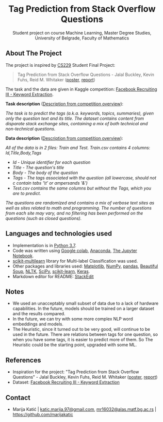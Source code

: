   
  <h1 align="center">Tag Prediction from Stack Overflow Questions </h1>

  <p align="center">
    Student project on course Machine Learning, Master Degree Studies, University of Belgrade, Faculty of Mathematics
    <br>
   
 <!-- ABOUT THE PROJECT -->
## About The Project
The project is inspired by [CS229](http://cs229.stanford.edu/) Student Final Project:

> Tag Prediction from Stack Overflow Questions - Jalal Buckley, Kevin Fuhs, Reid M. Whitaker ([poster](http://cs229.stanford.edu/proj2019spr/poster/78.pdf), [report](http://cs229.stanford.edu/proj2019spr/report/78.pdf))

The task and the data are given in Kaggle competition: [Facebook Recruiting III - Keyword Extraction](https://www.kaggle.com/c/facebook-recruiting-iii-keyword-extraction/overview).

**Task description** (<a href="https://www.kaggle.com/c/facebook-recruiting-iii-keyword-extraction/overview">Description from competition overview</a>):

*The task is to predict the tags (a.k.a. keywords, topics, summaries), given only the question text and its title.
The dataset contains content from disparate stack exchange sites, containing a mix of both technical and non-technical questions.*

**Data description** (<a href="https://www.kaggle.com/c/facebook-recruiting-iii-keyword-extraction/data">Description from competition overview</a>):

*All of the data is in 2 files: Train and Test.*
*Train.csv contains 4 columns: Id,Title,Body,Tags*
* *Id - Unique identifier for each question*
* *Title - The question's title*
* *Body - The body of the question*
* *Tags - The tags associated with the question (all lowercase, should not c contain tabs '\t' or ampersands '&')*
* *Test.csv contains the same columns but without the Tags, which you are to predict.*

*The questions are randomized and contains a mix of verbose text sites as well as sites related to math and programming. The number of questions from each site may vary, and no filtering has been performed on the questions (such as closed questions).*


<!-- LANGUAGES AND TECHNOLOGIES USED -->
## Languages and technologies used

* Implementation is in [Python 3.7](https://www.python.org/).
* Code was written using [Google colab](https://colab.research.google.com/notebooks/intro.ipynb), [Anaconda](https://www.anaconda.com/), [The Jupyter Notebook](https://jupyter.org/).
* [scikit-multilearn](http://scikit.ml/) library for Multi-label Classification was used.
* Other packages and libraries used: [Matplotlib](https://matplotlib.org/), [NumPy](https://numpy.org/), [pandas](https://pandas.pydata.org/), [Beautiful Soup](https://www.crummy.com/software/BeautifulSoup/bs4/doc/), [NLTK](https://www.nltk.org/), [SciPy](https://www.scipy.org/), [scikit-learn](https://scikit-learn.org/stable/), [Keras](https://keras.io/).
* Markdown editor for README: [StackEdit](https://stackedit.io/)

<!-- NOTES -->
## Notes

* We used an unacceptably small subset of data due to a lack of hardware capabilities. In the future, models should be trained on a larger dataset and the results compared.
* In the future, we can try with some more complex NLP word embeddings and models.
* The Heuristic, since it turned out to be very good, will continue to be used in the future. There are relations between tags for one question, so when you have some tags, it is easier to predict more of them. So The Heuristic could be the starting point,  upgraded with some ML.


<!-- REFERENCES -->
## References

* Inspiration for the project: "Tag Prediction from Stack Overflow Questions" - Jalal Buckley, Kevin Fuhs, Reid M. Whitaker ([poster](http://cs229.stanford.edu/proj2019spr/poster/78.pdf), [report](http://cs229.stanford.edu/proj2019spr/report/78.pdf))
* Dataset: [Facebook Recruiting III - Keyword Extraction](https://www.kaggle.com/c/facebook-recruiting-iii-keyword-extraction/overview)


<!-- CONTACT -->
## Contact

* Marija Katić | katic.marija.97@gmail.com, mr16032@alas.matf.bg.ac.rs | https://github.com/marijakatic